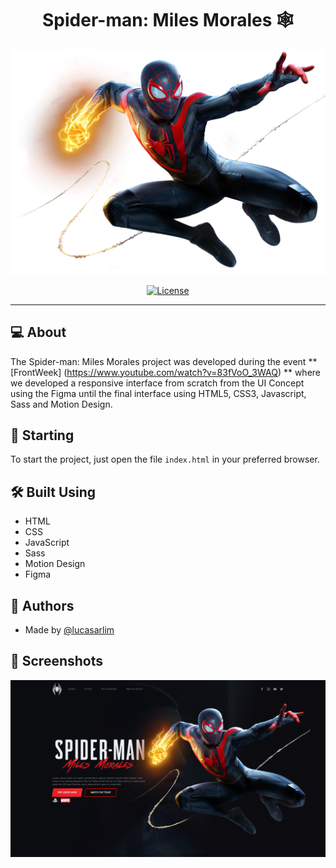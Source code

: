 <h1 align="center">Spider-man: Miles Morales 🕸️</h1>
<img src="img/spider-man.png" alt="Projeto Spider-man: Miles Morales">

<div align="center">

[![License](https://img.shields.io/badge/license-MIT-blue.svg)](/LICENSE)

</div>

---

## 💻 About <a name = "about"></a>

The Spider-man: Miles Morales project was developed during the event ** [FrontWeek] (https://www.youtube.com/watch?v=83fVoO_3WAQ) ** where we developed a responsive interface from scratch from the UI Concept using the Figma until the final interface using HTML5, CSS3, Javascript, Sass and Motion Design.

## 🚀 Starting <a name="starting"></a>

To start the project, just open the file ```index.html``` in your preferred browser.

## 🛠️ Built Using <a name = "built_using"></a>

- HTML
- CSS
- JavaScript
- Sass
- Motion Design
- Figma

## 🥳 Authors <a name = "authors"></a>

- Made by [@lucasarlim](https://github.com/lucasarlim)

## 📸 Screenshots

<img src="img/home-screen.svg" alt="Home Page">
